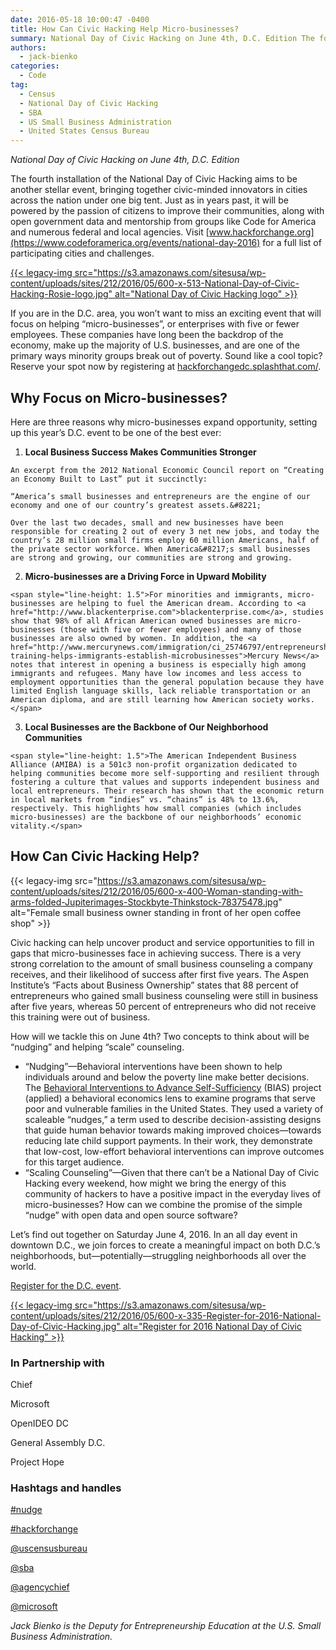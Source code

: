 ```yaml
---
date: 2016-05-18 10:00:47 -0400
title: How Can Civic Hacking Help Micro-businesses?
summary: National Day of Civic Hacking on June 4th, D.C. Edition The fourth installation of the National Day of Civic Hacking aims to be another stellar event, bringing together civic-minded innovators in cities across the nation under one big tent. Just as in years past, it will be powered by the passion of citizens to improve
authors:
  - jack-bienko
categories:
  - Code
tag:
  - Census
  - National Day of Civic Hacking
  - SBA
  - US Small Business Administration
  - United States Census Bureau
---
```


_National Day of Civic Hacking on June 4th, D.C. Edition_

The fourth installation of the National Day of Civic Hacking aims to be another stellar event, bringing together civic-minded innovators in cities across the nation under one big tent. Just as in years past, it will be powered by the passion of citizens to improve their communities, along with open government data and mentorship from groups like Code for America and numerous federal and local agencies. Visit [www.hackforchange.org](https://www.codeforamerica.org/events/national-day-2016) for a full list of participating cities and challenges.

[{{< legacy-img src="https://s3.amazonaws.com/sitesusa/wp-content/uploads/sites/212/2016/05/600-x-513-National-Day-of-Civic-Hacking-Rosie-logo.jpg" alt="National Day of Civic Hacking logo" >}}](https://www.codeforamerica.org/events/national-day-2016)

If you are in the D.C. area, you won’t want to miss an exciting event that will focus on helping “micro-businesses”, or enterprises with five or fewer employees. These companies have long been the backdrop of the economy, make up the majority of U.S. businesses, and are one of the primary ways minority groups break out of poverty. Sound like a cool topic? Reserve your spot now by registering at [hackforchangedc.splashthat.com/](https://hackforchangedc.splashthat.com/).

## Why Focus on Micro-businesses?

Here are three reasons why micro-businesses expand opportunity, setting up this year’s D.C. event to be one of the best ever:

  1. **Local Business Success Makes Communities Stronger**
  
    An excerpt from the 2012 National Economic Council report on “Creating an Economy Built to Last” put it succinctly:
  
    “America’s small businesses and entrepreneurs are the engine of our economy and one of our country’s greatest assets.&#8221;
  
    Over the last two decades, small and new businesses have been responsible for creating 2 out of every 3 net new jobs, and today the country’s 28 million small firms employ 60 million Americans, half of the private sector workforce. When America&#8217;s small businesses are strong and growing, our communities are strong and growing.
  2. **Micro-businesses are a Driving Force in Upward Mobility**
  
    <span style="line-height: 1.5">For minorities and immigrants, micro-businesses are helping to fuel the American dream. According to <a href="http://www.blackenterprise.com">blackenterprise.com</a>, studies show that 98% of all African American owned businesses are micro-businesses (those with five or fewer employees) and many of those businesses are also owned by women. In addition, the <a href="http://www.mercurynews.com/immigration/ci_25746797/entrepreneurship-training-helps-immigrants-establish-microbusinesses">Mercury News</a> notes that interest in opening a business is especially high among immigrants and refugees. Many have low incomes and less access to employment opportunities than the general population because they have limited English language skills, lack reliable transportation or an American diploma, and are still learning how American society works.</span>
  3. **Local Businesses are the Backbone of Our Neighborhood Communities**
  
    <span style="line-height: 1.5">The American Independent Business Alliance (AMIBA) is a 501c3 non-profit organization dedicated to helping communities become more self-supporting and resilient through fostering a culture that values and supports independent business and local entrepreneurs. Their research has shown that the economic return in local markets from “indies” vs. “chains” is 48% to 13.6%, respectively. This highlights how small companies (which includes micro-businesses) are the backbone of our neighborhoods’ economic vitality.</span>

## How Can Civic Hacking Help?

{{< legacy-img src="https://s3.amazonaws.com/sitesusa/wp-content/uploads/sites/212/2016/05/600-x-400-Woman-standing-with-arms-folded-Jupiterimages-Stockbyte-Thinkstock-78375478.jpg" alt="Female small business owner standing in front of her open coffee shop" >}}

Civic hacking can help uncover product and service opportunities to fill in gaps that micro-businesses face in achieving success. There is a very strong correlation to the amount of small business counseling a company receives, and their likelihood of success after first five years. The Aspen Institute’s “Facts about Business Ownership” states that 88 percent of entrepreneurs who gained small business counseling were still in business after five years, whereas 50 percent of entrepreneurs who did not receive this training were out of business.

How will we tackle this on June 4th? Two concepts to think about will be “nudging” and helping “scale” counseling.

  * “Nudging”—Behavioral interventions have been shown to help individuals around and below the poverty line make better decisions. The [Behavioral Interventions to Advance Self-Sufficiency](http://www.acf.hhs.gov/programs/opre/research/project/behavioral-interventions-to-advance-self-sufficiency) (BIAS) project (applied) a behavioral economics lens to examine programs that serve poor and vulnerable families in the United States. They used a variety of scaleable “nudges,” a term used to describe decision-assisting designs that guide human behavior towards making improved choices—towards reducing late child support payments. In their work, they demonstrate that low-cost, low-effort behavioral interventions can improve outcomes for this target audience.
  * “Scaling Counseling”—Given that there can’t be a National Day of Civic Hacking every weekend, how might we bring the energy of this community of hackers to have a positive impact in the everyday lives of micro-businesses? How can we combine the promise of the simple “nudge” with open data and open source software?

Let’s find out together on Saturday June 4, 2016. In an all day event in downtown D.C., we join forces to create a meaningful impact on both D.C.’s neighborhoods, but—potentially—struggling neighborhoods all over the world.

[Register for the D.C. event](https://hackforchangedc.splashthat.com/).

[{{< legacy-img src="https://s3.amazonaws.com/sitesusa/wp-content/uploads/sites/212/2016/05/600-x-335-Register-for-2016-National-Day-of-Civic-Hacking.jpg" alt="Register for 2016 National Day of Civic Hacking" >}}](https://hackforchangedc.splashthat.com/)

### In Partnership with

Chief
  
Microsoft
  
OpenIDEO DC
  
General Assembly D.C.
  
Project Hope

### Hashtags and handles

[#nudge](https://twitter.com/hashtag/nudge?src=hash)
  
[#hackforchange](https://twitter.com/hashtag/hackforchange?src=hash)
  
[@uscensusbureau](https://twitter.com/uscensusbureau)
  
[@sba](https://twitter.com/SBAgov)
  
[@agencychief](https://twitter.com/agencychief)
  
[@microsoft](https://twitter.com/microsoft)

_Jack Bienko is the Deputy for Entrepreneurship Education at the U.S. Small Business Administration._